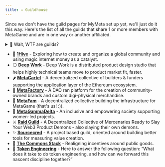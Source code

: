 ```yaml
---
title: ⚔️ Guildhouse
---
```


Since we don't have the guild pages for MyMeta set up yet, we'll just do it this way. Here's the list of all the guilds that share 1 or more members with MetaGame and are in one way or another affiliated.

<details>
<summary>🤔 Wait, WTF are guilds?</summary>
Guilds are just groups of people doing cool things. 
They can be centered around producing the building blocks for a decentralized future, or they can be centered around providing services to others who *are* building these blocks. They can also be both.
They may or may not be DAOs - although most *will* be.
</details>

- 🐝 **[1Hive](https://1hive.org/)** - Exploring how to create and organize a global community and using magic internet money as a catalyst.
- ⚪ **[Deep Work](https://deepwork.studio/)** - Deep Work is a distributed product design studio that helps highly technical teams move to product market fit, faster.
- 🌶️ **[MetaCartel](https://www.metacartel.org/)** - A decentralized collective of builders & funders supporting the application layer of the Ethereum ecosystem.
- 🤖 **[MetaFactory](https://t.co/27fiwh7Oym?amp=1)** - A DAO ran platform for the creation of community-owned brands and custom digi-physical merchandise.
- 🐙 **[MetaFam](https://mainnet.aragon.org/#/metafam)** - A decentralized collective building the infrastructure for MetaGame (that's us! :)).
- 👭 **[MetaGammaDelta](https://twitter.com/metagammadelta)** - An inclusive and empowering society supporting women-led projects.
- ⚔️ **[Raid Guild](https://raidguild.org/)** - A Decentralized Collective of Mercenaries Ready to Slay Your Web3 Product Demons - also slaying their own demons.
- ✨ **[Sourcecred](https://sourcecred.io/)** - A project based guild, oriented around building better tools for measuring value creation. 
- 🌱 **[The Commons Stack](https://commonsstack.org/)** - Realigning incentives around public goods.
- 💫 **[Token Engineering](https://tokenengineeringcommunity.github.io/website/)** - Here to answer the following question: “What does it take to do token engineering, and how can we forward this nascent discipline together?”
